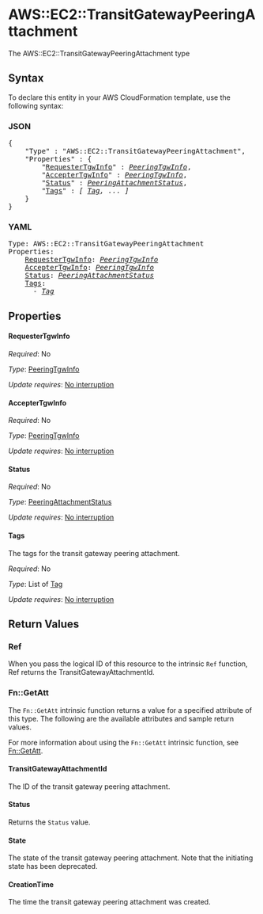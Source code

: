 # AWS::EC2::TransitGatewayPeeringAttachment

The AWS::EC2::TransitGatewayPeeringAttachment type

## Syntax

To declare this entity in your AWS CloudFormation template, use the following syntax:

### JSON

<pre>
{
    "Type" : "AWS::EC2::TransitGatewayPeeringAttachment",
    "Properties" : {
        "<a href="#requestertgwinfo" title="RequesterTgwInfo">RequesterTgwInfo</a>" : <i><a href="peeringtgwinfo.md">PeeringTgwInfo</a></i>,
        "<a href="#acceptertgwinfo" title="AccepterTgwInfo">AccepterTgwInfo</a>" : <i><a href="peeringtgwinfo.md">PeeringTgwInfo</a></i>,
        "<a href="#status" title="Status">Status</a>" : <i><a href="peeringattachmentstatus.md">PeeringAttachmentStatus</a></i>,
        "<a href="#tags" title="Tags">Tags</a>" : <i>[ <a href="tag.md">Tag</a>, ... ]</i>
    }
}
</pre>

### YAML

<pre>
Type: AWS::EC2::TransitGatewayPeeringAttachment
Properties:
    <a href="#requestertgwinfo" title="RequesterTgwInfo">RequesterTgwInfo</a>: <i><a href="peeringtgwinfo.md">PeeringTgwInfo</a></i>
    <a href="#acceptertgwinfo" title="AccepterTgwInfo">AccepterTgwInfo</a>: <i><a href="peeringtgwinfo.md">PeeringTgwInfo</a></i>
    <a href="#status" title="Status">Status</a>: <i><a href="peeringattachmentstatus.md">PeeringAttachmentStatus</a></i>
    <a href="#tags" title="Tags">Tags</a>: <i>
      - <a href="tag.md">Tag</a></i>
</pre>

## Properties

#### RequesterTgwInfo

_Required_: No

_Type_: <a href="peeringtgwinfo.md">PeeringTgwInfo</a>

_Update requires_: [No interruption](https://docs.aws.amazon.com/AWSCloudFormation/latest/UserGuide/using-cfn-updating-stacks-update-behaviors.html#update-no-interrupt)

#### AccepterTgwInfo

_Required_: No

_Type_: <a href="peeringtgwinfo.md">PeeringTgwInfo</a>

_Update requires_: [No interruption](https://docs.aws.amazon.com/AWSCloudFormation/latest/UserGuide/using-cfn-updating-stacks-update-behaviors.html#update-no-interrupt)

#### Status

_Required_: No

_Type_: <a href="peeringattachmentstatus.md">PeeringAttachmentStatus</a>

_Update requires_: [No interruption](https://docs.aws.amazon.com/AWSCloudFormation/latest/UserGuide/using-cfn-updating-stacks-update-behaviors.html#update-no-interrupt)

#### Tags

The tags for the transit gateway peering attachment.

_Required_: No

_Type_: List of <a href="tag.md">Tag</a>

_Update requires_: [No interruption](https://docs.aws.amazon.com/AWSCloudFormation/latest/UserGuide/using-cfn-updating-stacks-update-behaviors.html#update-no-interrupt)

## Return Values

### Ref

When you pass the logical ID of this resource to the intrinsic `Ref` function, Ref returns the TransitGatewayAttachmentId.

### Fn::GetAtt

The `Fn::GetAtt` intrinsic function returns a value for a specified attribute of this type. The following are the available attributes and sample return values.

For more information about using the `Fn::GetAtt` intrinsic function, see [Fn::GetAtt](https://docs.aws.amazon.com/AWSCloudFormation/latest/UserGuide/intrinsic-function-reference-getatt.html).

#### TransitGatewayAttachmentId

The ID of the transit gateway peering attachment.

#### Status

Returns the <code>Status</code> value.

#### State

The state of the transit gateway peering attachment. Note that the initiating state has been deprecated.

#### CreationTime

The time the transit gateway peering attachment was created.

